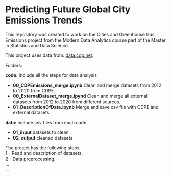 # Predicting Future Global City Emissions Trends
This repository was created to work on the Cities and Greenhouse Gas Emissions project from the Modern Data Analytics course part of the Master in Statistics and Data Science.  

This project uses data from: [data.cdp.net](https://data.cdp.net/Emissions/2020-City-Wide-Emissions/p43t-fbkj).  

Folders:  

**code:** include all the steps for data analysis
- **00_CDPEmissions_merge.ipynb** Clean and merge datasets from 2012 to 2020 from CDPE.
- **00_ExternalDataset_merge.ipynd** Clean and merge all external datasets from 2012 to 2020 from different sources.
- **01_DescriptionOfData.ipynb** Merge and save csv file with CDPE and external datasets. 

**data:** include csv files from each code
- **01_input** datasets to clean
- **02_output** cleaned datasets

The project has the following steps:  
1 - Read and description of datasets.  
2 - Data preprocessing.  
...  
...  

